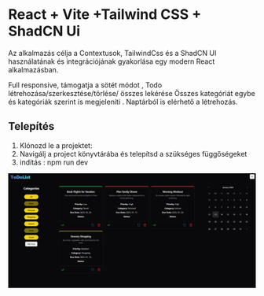# React + Vite +Tailwind CSS + ShadCN Ui 

Az alkalmazás célja a Contextusok, TailwindCss és a ShadCN UI használatának és integrációjának gyakorlása egy modern React alkalmazásban.

Full responsive, támogatja a sötét módot , Todo létrehozása/szerkesztése/törlése/ összes lekérése 
Összes kategóriát egybe és kategóriák szerint is megjeleníti . 
Naptárból is elérhető a létrehozás. 

## Telepítés
1. Klónozd le a projektet:
2. Navigálj a project könyvtárába és telepítsd a szükséges függőségeket
3. indítás : npm run dev


![Todo List](./src/assets/todoList.png)